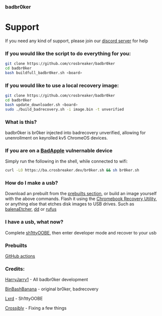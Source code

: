 ### badbr0ker
# Support
If you need any kind of support, please join our [discord server](https://discord.gg/nrMVY29MUb) for help
### If you would like the script to do everything for you:
```bash
git clone https://github.com/crosbreaker/badbr0ker
cd badbr0ker
bash buildfull_badbr0ker.sh <board>
```
### If you would like to use a local recovery image:
```bash
git clone https://github.com/crosbreaker/badbr0ker
cd badbr0ker
bash update_downloader.sh <board>
sudo ./build_badrecovery.sh -i image.bin -t unverified
```
### What is this?
badbr0ker is br0ker injected into badrecovery unverified, allowing for unenrollment on keyrolled kv5 ChromeOS devices.
### If you are on a [BadApple](https://github.com/applefritter-inc/BadApple) vulnernable device
Simply run the following in the shell, while connected to wifi:
```bash
curl -LO https://ba.crosbreaker.dev/br0ker.sh && sh br0ker.sh
```
### How do I make a usb?
Download an prebuilt from the [prebuilts section](#prebuilts), or build an image yourself with the above commands.  Flash it using the [Chromebook Recovery Utility](https://chromewebstore.google.com/detail/chromebook-recovery-utili/pocpnlppkickgojjlmhdmidojbmbodfm), or anything else that etches disk images to USB drives. Such as [balenaEtcher](https://etcher.balena.io/), [dd](https://wiki.archlinux.org/title/Dd) or [rufus](https://rufus.ie/en/)
### I have a usb, what now?
Complete [sh1ttyOOBE](https://github.com/crosbreaker/sh1ttyOOBE), then enter developer mode and recover to your usb
### Prebuilts

[GitHub actions](https://nightly.link/crosbreaker/badbr0ker/actions/runs/17348879649)
### Credits:
[HarryJarry1](https://github.com/HarryJarry1) - All badbr0ker development 

[BinBashBanana](https://github.com/binbashbanana) - original br0ker, badrecovery

[Lxrd](https://github.com/SPIRAME) - Sh1ttyOOBE

[Crossjbly](https://github.com/crossjbly) - Fixing a few things

